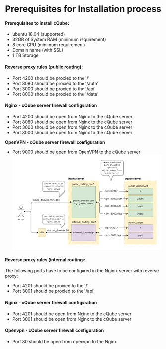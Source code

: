 # Prerequisites for Installation process

#### Prerequisites to install cQube:

* ubuntu 18.04 \(supported\)
* 32GB of System RAM \(minimum requirement\)
* 8 core CPU \(minimum requirement\)
* Domain name \(with SSL\)
* 1 TB Storage


#### Reverse proxy rules (public routing):

* Port 4200 should be proxied to the '/'
* Port 8080 should be proxied to the '/auth'
* Port 3000 should be proxied to the '/api'
* Port 8000 should be proxied to the '/data'

#### Nginx - cQube server firewall configuration

* Port 4200 should be open from Nginx to the cQube server
* Port 8080 should be open from Nginx to the cQube server
* Port 3000 should be open from Nginx to the cQube server
* Port 8000 should be open from Nginx to the cQube server

**OpenVPN - cQube server firewall configuration**

* Port 9000 should be open from OpenVPN to the cQube server   
![cQube Nginx Routes](../.gitbook/assets/cqube_nginx_routes.png)
#### Reverse proxy rules (internal routing):
The following ports have to be configured in the Nginix server with reverse proxy:

- Port 4201 should be proxied to the '/'
- Port 3001 should be proxied to the '/api'

#### Nginx - cQube server firewall configuration

- Port 4201 should be open from Nginx to the cQube server
- Port 3001 should be open from Nginx to the cQube server 

#### Openvpn - cQube server firewall configuration

- Port 80 should be open from openvpn to the Nginx

